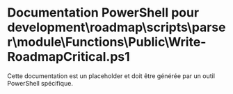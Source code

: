 # Documentation PowerShell pour development\roadmap\scripts\parser\module\Functions\Public\Write-RoadmapCritical.ps1

Cette documentation est un placeholder et doit être générée par un outil PowerShell spécifique.

